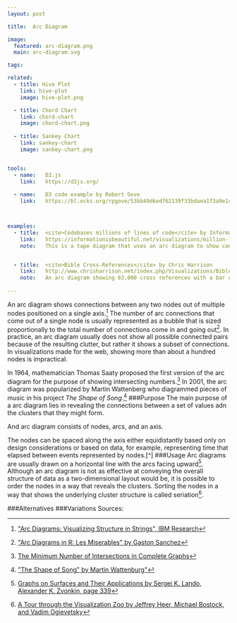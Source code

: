 ```yaml
---
layout: post

title:  Arc Diagram

image:
  featured: arc-diagram.png
  main: arc-diagram.svg

tags:

related:
  - title: Hive Plot
    link: hive-plot
    image: hive-plot.png

  - title: Chord Chart
    link: chord-chart
    image: chord-chart.png
    
  - title: Sankey Chart
    link: sankey-chart
    image: sankey-chart.png


tools:
  - name:   D3.js
    link:   https://d3js.org/
    
  - name:   D3 code example by Robert Gove
    link:   https://bl.ocks.org/rpgove/53bb49d6ed762139f33bdaea1f3a9e1c



examples:
  - title:  <cite>Codebases millions of lines of code</cite> by InformationisBeautiful 
    link:   https://informationisbeautiful.net/visualizations/million-lines-of-code/
    note:   This is a tape diagram that uses an arc diagram to show connections between two versions of software where the thinkness of the arc shows the amount of re-used code


  - title:  <cite>Bible Cross-References</cite> by Chris Harrison
    link:   http://www.chrisharrison.net/index.php/Visualizations/BibleViz
    note:   An arc diagram showing 63,000 cross references with a bar chart inverted at bottom to show the number of connected in each node.
     
---
```


An arc diagram shows connections between any two nodes out of multiple nodes positioned on a single axis.[^1] The number of arc connections that come out of a single node is usually represented as a bubble that is sized proportionally to the total number of connections come in and going out[^2]. In practice, an arc diagram usually does not show all possible connected pairs because of the resulting clutter, but rather it shows a subset of connections.
In visualizations made for the web, showing more than about a hundred nodes is impractical.

In 1964, mathematician Thomas Saaty proposed the first version of the arc diagram for the purpose of showing intersecting numbers.[^3] In 2001, the arc diagram was popularized by Martin Wattenberg who diagrammed pieces of music in his project *The Shape of Song*.[^4]
###Purpose
The main purpose of a arc diagram lies in revealing the connections between a set of values adn the clusters that they might form.

And arc diagram consists of nodes, arcs, and an axis.

The nodes can be spaced along the axis either equidistantly based only on design considerations or based on data, for example, representing time that elapsed between events represented by nodes.[^]
###Usage
Arc diagrams are usually drawn on a horizontal line with the arcs facing upward[^6]. Although an arc diagram is not as effective at conveying the overall structure of data as a two-dimensional layout would be, it is possible to order the nodes in a way that reveals the clusters. Sorting the nodes in a way that shows the underlying cluster structure is called seriation[^7].

###Alternatives
###Variations
Sources:

[^1]: ["Arc Diagrams: Visualizing Structure in Strings", IBM Research](http://ieg.ifs.tuwien.ac.at/~aigner/teaching/ws06/infovis_ue/papers/arcdiagram_01173155.pdf)
[^2]: ["Arc Diagrams in R: Les Miserables" by Gaston Sanchez](http://www.gastonsanchez.com/visually-enforced/got-plot/how-to/2013/02/02/Arc-Diagrams-in-R-Les-Miserables/)
[^3]: [The Minimum Number of Intersections in Complete Graphs](https://www.pnas.org/content/52/3/688)
[^4]: ["The Shape of Song" by Martin Wattenburg"](http://turbulence.org/Works/song/gallery/gallery.html)
[^5]: [A Visual Survey of Arc Diagrams by Till Nagel and Erik Duval](https://uclab.fh-potsdam.de/wp/wp-content/uploads/2013-a-visual-survey-of-arc-diagrams.pdf)
[^6]: [Graphs on Surfaces and Their Applications by Sergei K. Lando, Alexander K. Zvonkin, page 339](https://books.google.fr/books?id=nFnyCAAAQBAJ&pg=PA339&dq=arc+diagram&hl=en&sa=X&ved=0ahUKEwj3wNS_jZHhAhWi2uAKHQEgCi0Q6AEILTAB#v=onepage&q=arc%20diagram&f=false)
[^7]: [A Tour through the Visualization Zoo by Jeffrey Heer, Michael Bostock, and Vadim Ogievetsky](https://queue.acm.org/detail.cfm?searchterm=Mind+Maps&id=1805128)

